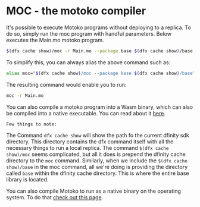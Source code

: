 # MOC - the motoko compiler

It's possible to execute Motoko programs without deploying to a replica. To do so, simply run the moc program with handful parameters. Below executes the Main.mo motoko program.

```bash
$(dfx cache show)/moc -r Main.mo --package base $(dfx cache show)/base
```

To simplify this, you can always alias the above command such as:

```bash
alias moc="$(dfx cache show)/moc --package base $(dfx cache show)/base"
```

The resulting command would enable you to run:
```bash
moc -r Main.mo
```

You can also compile a motoko program into a Wasm binary, which can also be compiled into a native executable. You can read about it [here](../examples/moc/readme.md).

`Few things to note:`

 The Command `dfx cache show` will show the path fo the current dfinity sdk directory. This directory contains the dfx command itself with all the necessary things to run a local replica. The command `$(dfx cache show)/moc` seems complicated, but all it does is prepend the dfinity cache directory to the `moc` command. Similarly, when we include the `$(dfx cache show)/base` in the moc command, all we're doing is providing the directory called `base` within the dfinity cache directory. This is where the entire base library is located.

You can also compile Motoko to run as a native binary on the operating system. To do that [check out this page](motoko-wasm.md).